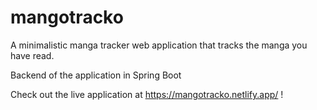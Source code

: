 # mangotracko

A minimalistic manga tracker web application that tracks the manga you have read.

Backend of the application in Spring Boot

Check out the live application at https://mangotracko.netlify.app/ !